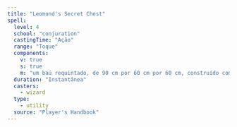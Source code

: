 ```yaml
---
title: "Leomund's Secret Chest"
spell:
  level: 4
  school: "conjuration"
  castingTime: "Ação"
  range: "Toque"
  components:
    v: true
    s: true
    m: "um baú requintado, de 90 cm por 60 cm por 60 cm, construído com materiais raros valendo, no mínimo, 5.000 po e uma réplica Miúda feita do mesmo material valendo, no mínimo, 50 po"
  duration: "Instantânea"
  casters:
    - wizard
  type:
    - utility
  source: "Player's Handbook"
---
```

